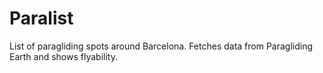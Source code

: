 Paralist
====

List of paragliding spots around Barcelona. Fetches data from Paragliding Earth and shows flyability.
